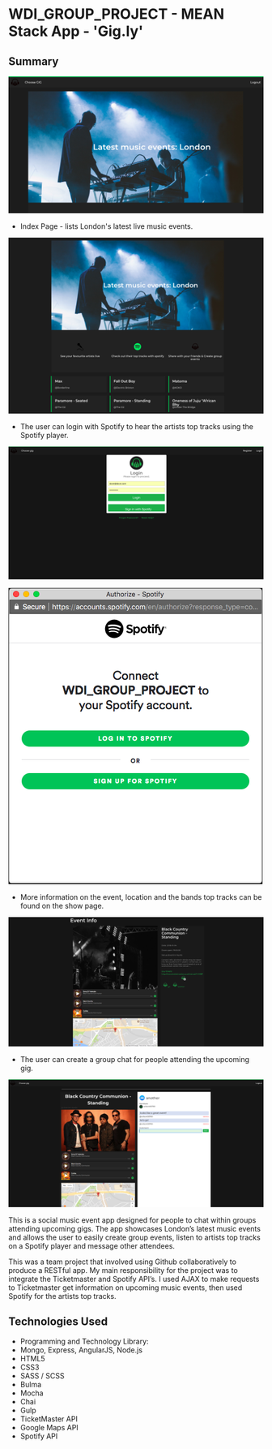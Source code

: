 # WDI_GROUP_PROJECT - MEAN Stack App - 'Gig.ly'

## Summary

![](./screenshots/CoverPage.png)

* Index Page - lists London's latest live music events.

![](./screenshots/IndexPage2.png)

* The user can login with Spotify to hear the artists top tracks using the Spotify player.

![](./screenshots/LoginPage.png)

![](./screenshots/LoginSpotify.png)

* More information on the event, location and the bands top tracks can be found on the show page.

![](./screenshots/EventShowPage.png)

* The user can create a group chat for people attending the upcoming gig.

![](./screenshots/GroupShowPage.png)

This is a social music event app designed for people to chat within groups attending upcoming gigs. The app showcases London’s latest music events and allows the user to easily create group events, listen to artists top tracks on a Spotify player and message other attendees.

This was a team project that involved using Github collaboratively to produce a RESTful app. My main responsibility for the project was to integrate the Ticketmaster and Spotify API’s. I used AJAX to make requests to Ticketmaster get information on upcoming music events, then used Spotify for the artists top tracks.  

## Technologies Used

* Programming and Technology Library:
* Mongo, Express, AngularJS, Node.js
* HTML5
* CSS3
* SASS / SCSS
* Bulma
* Mocha
* Chai
* Gulp
* TicketMaster API
* Google Maps API
* Spotify API









